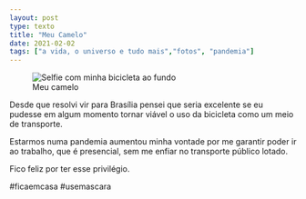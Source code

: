 ```yaml
---
layout: post
type: texto
title: "Meu Camelo"
date: 2021-02-02
tags: ["a vida, o universo e tudo mais","fotos", "pandemia"]
---
```

<figure class="foto-post">
            <img src="{{ site.baseurl }}/assets/fotos/2021/02/20210206_174152.jpg" alt="Selfie com minha bicicleta ao fundo" title="Eu e minha bicicleta">
            <figcaption>Meu camelo</figcaption>
</figure>
Desde que resolvi vir para Brasília pensei que seria excelente se eu pudesse em algum momento tornar viável o uso da bicicleta como um meio de transporte.  

Estarmos numa pandemia aumentou minha vontade por me garantir poder ir ao trabalho, que é presencial, sem me enfiar no transporte público lotado.  

Fico feliz por ter esse privilégio.  

#ficaemcasa #usemascara